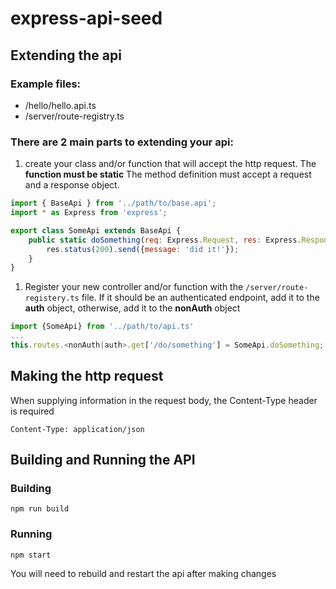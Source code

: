 # express-api-seed

## Extending the api

### Example files:

* /hello/hello.api.ts
* /server/route-registry.ts

### There are 2 main parts to extending your api:

1. create your class and/or function that will accept the http request. The **function must be static** The method definition must accept a request and a response object.

``` javascript
import { BaseApi } from '../path/to/base.api';
import * as Express from 'express';

export class SomeApi extends BaseApi {
    public static doSomething(req: Express.Request, res: Express.Response): void {
        res.status(200).send({message: 'did it!'});
    }
}
```

1. Register your new controller and/or function with the `/server/route-registery.ts` file. If it should be an authenticated endpoint, add it to the **auth** object, otherwise, add it to the **nonAuth** object

``` javascript
import {SomeApi} from '../path/to/api.ts'
...
this.routes.<nonAuth|auth>.get['/do/something'] = SomeApi.doSomething;
```

## Making the http request

When supplying information in the request body, the Content-Type header is required


```
Content-Type: application/json
```

## Building and Running the API

### Building

`npm run build`

### Running

`npm start`

You will need to rebuild and restart the api after making changes